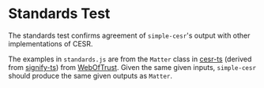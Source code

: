 # Standards Test

The standards test confirms agreement of `simple-cesr`'s output with other implementations of CESR.

The examples in `standards.js` are from the `Matter` class in [cesr-ts](https://github.com/weboftrust/cesr-ts) (derived from [signify-ts](https://github.com/weboftrust/signify-ts)) from [WebOfTrust](https://github.com/weboftrust). Given the same given inputs, `simple-cesr` should produce the same given outputs as `Matter`.
